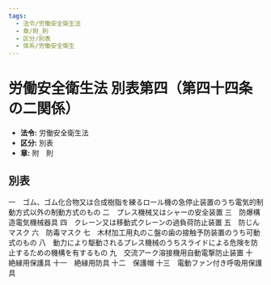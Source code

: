 ```yaml
---
tags:
  - 法令/労働安全衛生法
  - 章/附_則
  - 区分/別表
  - 体系/労働安全衛生
---
```

# 労働安全衛生法 別表第四（第四十四条の二関係）

- **法令:** 労働安全衛生法
- **区分:** 別表
- **章:** 附　則

## 別表
一　ゴム、ゴム化合物又は合成樹脂を練るロール機の急停止装置のうち電気的制動方式以外の制動方式のもの
二　プレス機械又はシャーの安全装置
三　防爆構造電気機械器具
四　クレーン又は移動式クレーンの過負荷防止装置
五　防じんマスク
六　防毒マスク
七　木材加工用丸のこ盤の歯の接触予防装置のうち可動式のもの
八　動力により駆動されるプレス機械のうちスライドによる危険を防止するための機構を有するもの
九　交流アーク溶接機用自動電撃防止装置
十　絶縁用保護具
十一　絶縁用防具
十二　保護帽
十三　電動ファン付き呼吸用保護具

